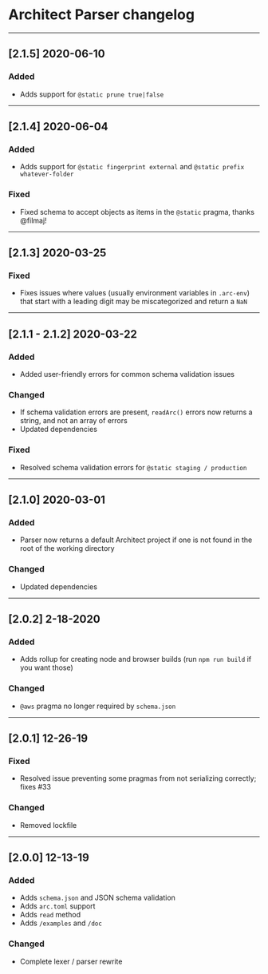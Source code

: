 # Architect Parser changelog

---

## [2.1.5] 2020-06-10

### Added

- Adds support for `@static prune true|false`

---

## [2.1.4] 2020-06-04

### Added

- Adds support for `@static fingerprint external` and `@static prefix whatever-folder`


### Fixed

- Fixed schema to accept objects as items in the `@static` pragma, thanks @filmaj!

---

## [2.1.3] 2020-03-25

### Fixed

- Fixes issues where values (usually environment variables in `.arc-env`) that start with a leading digit may be miscategorized and return a `NaN`

---

## [2.1.1 - 2.1.2] 2020-03-22

### Added

- Added user-friendly errors for common schema validation issues


### Changed

- If schema validation errors are present, `readArc()` errors now returns a string, and not an array of errors
- Updated dependencies


### Fixed

- Resolved schema validation errors for `@static staging / production`

---

## [2.1.0] 2020-03-01

### Added

- Parser now returns a default Architect project if one is not found in the root of the working directory


### Changed

- Updated dependencies

---

## [2.0.2] 2-18-2020

### Added

- Adds rollup for creating node and browser builds (run `npm run build` if you want those)


### Changed

- `@aws` pragma no longer required by `schema.json`

---

## [2.0.1] 12-26-19

### Fixed

- Resolved issue preventing some pragmas from not serializing correctly; fixes #33


### Changed

- Removed lockfile

---

## [2.0.0] 12-13-19

### Added

- Adds `schema.json` and JSON schema validation
- Adds `arc.toml` support
- Adds `read` method
- Adds `/examples` and `/doc`

### Changed

- Complete lexer / parser rewrite
